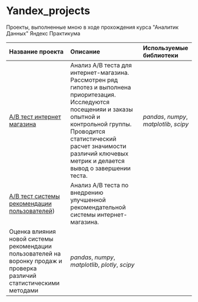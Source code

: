 # Yandex_projects

Проекты, выполненные мною в ходе прохождения курса "Аналитик Данных" Яндекс Практикума

| Название проекта | Описание | Используемые библиотеки | 
| :---------------------- | :---------------------- | :---------------------- |
| [A/B тест интернет магазина](https://github.com/eyungelson/Yandex_projects/blob/main/AB%20Tests/Internet_store_AB_test.ipynb) | Анализ А/В теста для интернет-магазина. Рассмотрен ряд гипотез и выполнена приоритезация. Исследуются посещенияи и заказы опытной и контрольной группы. Проводится статистический расчет значимости различий ключевых метрик и делается вывод о завершении теста.| *pandas*, *numpy*, *matplotlib*, *scipy* |
| [A/B тест системы рекомендации пользователей](https://github.com/eyungelson/Yandex_projects/blob/main/AB%20Tests/Recommender_system_AB_test.ipynb)) | Анализ A/B теста по внедрению улучшенной рекомендательной системы интернет-магазина.
Оценка влияния новой системы рекомендации пользователей на воронку продаж и проверка различий статистическими методами| *pandas*, *numpy*, *matplotlib*, *plotly*, *scipy* |
